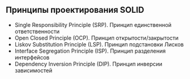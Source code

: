 ## Принципы проектирования SOLID

* Single Responsibility Principle (SRP). Принцип единственной ответственности
* Open Closed Principle (OCP). Принцип открытости/закрытости
* Liskov Substitution Principle (LSP). Принцип подстановки Лисков
* Interface Segregation Principle (ISP). Принцип разделения интерфейсов
* Dependency Inversion Principle (DIP). Принцип инверсии зависимостей